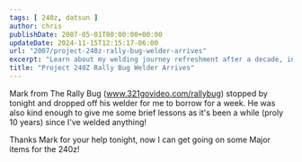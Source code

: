 ```yaml
---
tags: [ 240z, datsun ]
author: chris
publishDate: 2007-05-01T00:00:00+00:00
updateDate: 2024-11-15T12:15:17-06:00
url: "2007/project-240z-rally-bug-welder-arrives"
excerpt: "Learn about my welding journey refreshment after a decade, initiated by Rally Bug's Mark who shared his welder and knowledge."
title: "Project 240Z Rally Bug Welder Arrives"
---
```


Mark from The Rally Bug (www.321govideo.com/rallybug) stopped by tonight and dropped off his welder for me to borrow for a week. He was also kind enough to give me some brief lessons as it's been a while (proly 10 years) since I've welded anything!

Thanks Mark for your help tonight, now I can get going on some Major items for the 240z!
